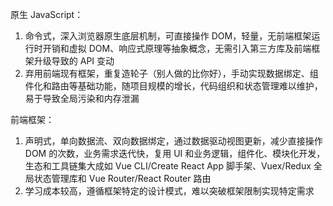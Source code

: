 原生 JavaScript：

1. 命令式，深入浏览器原生底层机制，可直接操作 DOM，轻量，无前端框架运行时开销和虚拟 DOM、响应式原理等抽象概念，无需引入第三方库及前端框架升级导致的 API 变动
2. 弃用前端现有框架，重复造轮子（别人做的比你好），手动实现数据绑定、组件化和路由等基础功能，随项目规模的增长，代码组织和状态管理难以维护，易于导致全局污染和内存泄漏

前端框架：

1. 声明式，单向数据流、双向数据绑定，通过数据驱动视图更新，减少直接操作 DOM 的次数，业务需求迭代快，复用 UI 和业务逻辑，组件化、模块化开发，生态和工具链集大成如 Vue CLI/Create React App 脚手架、Vuex/Redux 全局状态管理库和 Vue Router/React Router 路由
2. 学习成本较高，遵循框架特定的设计模式，难以突破框架限制实现特定需求
